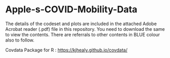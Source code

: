 # Apple-s-COVID-Mobility-Data

The details of the codeset and plots are included in the attached Adobe Acrobat reader (.pdf) file in this repository. 
You need to download the same to view the contents. There are referrals to other contents in BLUE colour also to follow.

Covdata Package for R : https://kjhealy.github.io/covdata/
